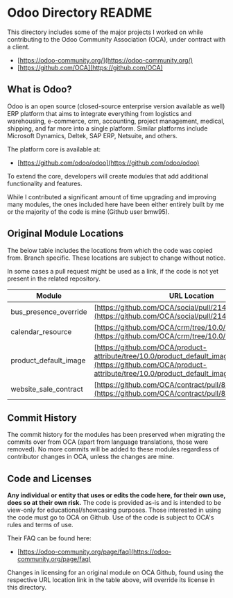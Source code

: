 # Odoo Directory README

This directory includes some of the major projects I worked on while
contributing to the Odoo Community Association (OCA), under contract with a client.

* [https://odoo-community.org/](https://odoo-community.org/)
* [https://github.com/OCA](https://github.com/OCA)

## What is Odoo?

Odoo is an open source (closed-source enterprise version available as well) ERP platform that aims to integrate everything from logistics and warehousing, e-commerce, crm, accounting, project management, medical, shipping, and far more into a single platform. Similar platforms include Microsoft Dynamics, Deltek, SAP ERP, Netsuite, and others.

The platform core is available at:

* [https://github.com/odoo/odoo](https://github.com/odoo/odoo)

To extend the core, developers will create modules that add additional functionality and features.

While I contributed a significant amount of time upgrading and improving many modules, the ones included here have been either entirely built by me or the majority of the code is mine (Github user bmw95).

## Original Module Locations

The below table includes the locations from which the code was copied from. Branch specific.
These locations are subject to change without notice.

In some cases a pull request might be used as a link, if the code is not yet present in the related repository.


| Module                               | URL Location                                                                                         |
| ------------------------------------ |----------------------------------------------------------------------------------------------------|
| bus_presence_override                | [https://github.com/OCA/social/pull/214](https://github.com/OCA/social/pull/214)                     |
| calendar_resource                    | [https://github.com/OCA/crm/tree/10.0/calendar_resource](https://github.com/OCA/crm/tree/10.0/calendar_resource)      |
| product_default_image                | [https://github.com/OCA/product-attribute/tree/10.0/product_default_image](https://github.com/OCA/product-attribute/tree/10.0/product_default_image)      |
| website_sale_contract                | [https://github.com/OCA/contract/pull/88](https://github.com/OCA/contract/pull/88) |


## Commit History

The commit history for the modules has been preserved when migrating the commits over from OCA (apart from language translations, those were removed). No more commits will be added to these modules regardless of contributor changes in OCA, unless the changes are mine.

## Code and Licenses

**Any individual or entity that uses or edits the code here, for their own use, does so at their own risk.** The code is provided as-is and is intended to be view-only for educational/showcasing purposes. Those interested in using the code must go to OCA on Github. Use of the code is subject to OCA's rules and terms of use.

Their FAQ can be found here:

* [https://odoo-community.org/page/faq](https://odoo-community.org/page/faq)

Changes in licensing for an original module on OCA Github,
found using the respective URL location link in the table above, will override its license in this directory.
